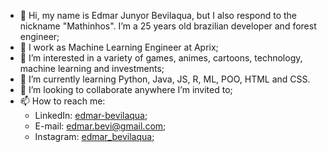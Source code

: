 - 👋 Hi, my name is Edmar Junyor Bevilaqua, but I also respond to the nickname "Mathinhos". I’m a 25 years old brazilian developer and forest engineer;
- 💼 I work as Machine Learning Engineer at Aprix;
- 👀 I’m interested in a variety of games, animes, cartoons, technology, machine learning and investments;
- 🌱 I’m currently learning Python, Java, JS, R, ML, POO, HTML and CSS.
- 💞️ I’m looking to collaborate anywhere I’m invited to;
- 📫 How to reach me:
  - LinkedIn: <a href="https://www.linkedin.com/in/edmar-bevilaqua/">edmar-bevilaqua</a>;
  - E-mail: edmar.bevi@gmail.com;
  - Instagram: <a href="https://www.instagram.com/edmar_bevilaqua/">edmar_bevilaqua</a>;

<!---
Edmar-bevilaqua/Edmar-bevilaqua is a ✨ special ✨ repository because its `README.md` (this file) appears on your GitHub profile.
You can click the Preview link to take a look at your changes.
--->
